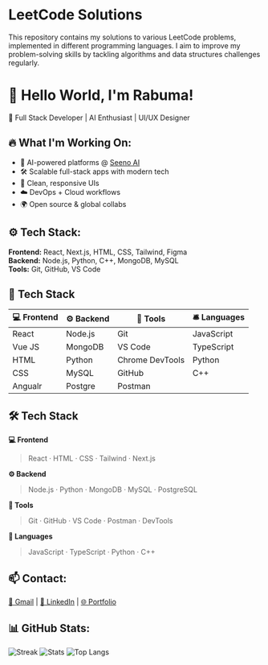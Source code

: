 # LeetCode Solutions

This repository contains my solutions to various LeetCode problems, implemented in different programming languages. I aim to improve my problem-solving skills by tackling algorithms and data structures challenges regularly.


# 👋 Hello World, I'm Rabuma!

🚀 Full Stack Developer | AI Enthusiast | UI/UX Designer

## 🔥 What I'm Working On:
- 🤖 AI-powered platforms @ [Seeno AI](https://www.seenoai.com)
- 🛠️ Scalable full-stack apps with modern tech
- 🎨 Clean, responsive UIs
- ☁️ DevOps + Cloud workflows
- 🌍 Open source & global collabs

## ⚙️ Tech Stack:
**Frontend:** React, Next.js, HTML, CSS, Tailwind, Figma  
**Backend:** Node.js, Python, C++, MongoDB, MySQL  
**Tools:** Git, GitHub, VS Code

## 🧠 Tech Stack

| 💻 Frontend       | ⚙️ Backend      | 🧰 Tools           |  🛎️ Languages       |
|-------------------|------------------|--------------------|----------------------|
| React             | Node.js          | Git                | JavaScript           |
| Vue JS            | MongoDB          | VS Code            | TypeScript           |
| HTML              | Python           | Chrome DevTools    | Python               |
| CSS               | MySQL            | GitHub             | C++                  |
| Angualr           | Postgre          | Postman            |                      |


## 🛠️ Tech Stack

**💻 Frontend**
> React · HTML · CSS · Tailwind · Next.js

**⚙️ Backend**
> Node.js · Python · MongoDB · MySQL · PostgreSQL

**🧰 Tools**
> Git · GitHub · VS Code · Postman · DevTools

**🎯 Languages**
> JavaScript · TypeScript · Python · C++


## 📫 Contact:
[📧 Gmail](mailto:iamrabuma@gmail.com) | [💼 LinkedIn](https://linkedin.com/in/rabuma) | [🌐 Portfolio](https://rabumaabraham.github.io)

## 📊 GitHub Stats:
![Streak](https://github-readme-streak-stats.herokuapp.com/?user=rabumaabraham&theme=react)
![Stats](https://github-readme-stats.vercel.app/api?username=rabumaabraham&show_icons=true&theme=react)
![Top Langs](https://github-readme-stats.vercel.app/api/top-langs/?username=rabumaabraham&layout=compact&theme=react)


